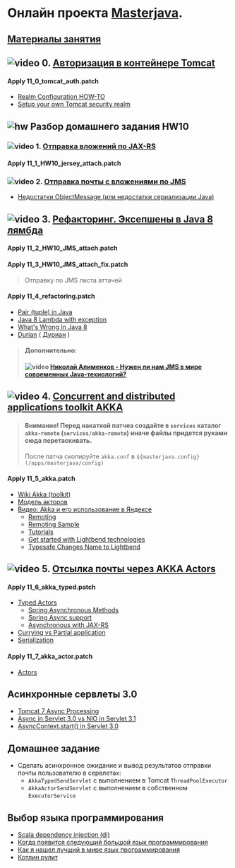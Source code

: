 # Онлайн проекта  <a href="https://github.com/JavaWebinar/masterjava">Masterjava</a>.

## [Материалы занятия](https://drive.google.com/drive/u/0/folders/0B9Ye2auQ_NsFd1FnME50bEt6RDA) 

## ![video](https://cloud.githubusercontent.com/assets/13649199/13672715/06dbc6ce-e6e7-11e5-81a9-04fbddb9e488.png) 0. [Авторизация в контейнере Tomcat](https://drive.google.com/file/d/0B9Ye2auQ_NsFcU1FU3FTQ25NNzA)
#### Apply 11_0_tomcat_auth.patch

- [Realm Configuration HOW-TO](http://tomcat.apache.org/tomcat-8.0-doc/realm-howto.html)
- [Setup your own Tomcat security realm](http://www.christianschenk.org/blog/setup-your-own-tomcat-security-realm/)

## ![hw](https://cloud.githubusercontent.com/assets/13649199/13672719/09593080-e6e7-11e5-81d1-5cb629c438ca.png) Разбор домашнего задания HW10
### ![video](https://cloud.githubusercontent.com/assets/13649199/13672715/06dbc6ce-e6e7-11e5-81a9-04fbddb9e488.png) 1. [Отправка вложений по JAX-RS](https://drive.google.com/open?id=0B9Ye2auQ_NsFT3VmNXR2djRqM1E)
#### Apply 11_1_HW10_jersey_attach.patch
### ![video](https://cloud.githubusercontent.com/assets/13649199/13672715/06dbc6ce-e6e7-11e5-81a9-04fbddb9e488.png) 2. [Отправка почты с вложениями по JMS](https://drive.google.com/open?id=0B9Ye2auQ_NsFdEZhVll2UFdCY0U)

- [Недостатки ObjectMessage (или недостатки сериализации Java)]( http://jmesnil.net/weblog/2012/07/27/on-jms-objectmessage-and-its-pitfalls)

## ![video](https://cloud.githubusercontent.com/assets/13649199/13672715/06dbc6ce-e6e7-11e5-81a9-04fbddb9e488.png) 3. [Рефакторинг. Эксепшены в Java 8 лямбда](https://drive.google.com/open?id=0B9Ye2auQ_NsFQUE4SzFQS2VDZ2M)
#### Apply 11_2_HW10_JMS_attach.patch
#### Apply 11_3_HW10_JMS_attach_fix.patch
> Отправку по JMS листа аттачей

#### Apply 11_4_refactoring.patch
- [Pair (tuple) in Java](http://stackoverflow.com/questions/521171/a-java-collection-of-value-pairs-tuples) 
- [Java 8 Lambda with exception](http://stackoverflow.com/questions/18198176/java-8-lambda-function-that-throws-exception)
- [What's Wrong in Java 8](https://dzone.com/articles/whats-wrong-java-8-part-iv)
- [Durian](https://github.com/diffplug/durian) ( [Дуриан](https://ru.wikipedia.org/wiki/Дуриан) )

> #### Дополнительно:
> #### ![video](https://cloud.githubusercontent.com/assets/13649199/13672715/06dbc6ce-e6e7-11e5-81a9-04fbddb9e488.png)  [Николай Алименков - Нужен ли нам JMS в мире современных Java-технологий?](http://bekeriya.com/watch?v=RVwXdCfzJZA)

## ![video](https://cloud.githubusercontent.com/assets/13649199/13672715/06dbc6ce-e6e7-11e5-81a9-04fbddb9e488.png) 4. [Concurrent and distributed applications toolkit AKKA](https://drive.google.com/open?id=0B9Ye2auQ_NsFR0tjc28tRzVHQVk)
> #### Внимание! Перед накаткой патчеа создайте в `services` каталог `akka-remote` (`services/akka-remote`) иначе файлы придется руками сюда перетаскивать.
> После патча скопируйте `akka.conf` в `${masterjava.config} (/apps/masterjava/config)` 
 
#### Apply 11_5_akka.patch
- [Wiki Akka (toolkit)](https://en.wikipedia.org/wiki/Akka_(toolkit))
- [Модель акторов](https://ru.wikipedia.org/wiki/Модель_акторов)
- [Видео: Akka и его использование в Яндексе](http://2014.jpoint.ru/talks/07/)
   - [Remoting](http://doc.akka.io/docs/akka/current/scala/remoting.html)
   - [Remoting Sample](http://doc.akka.io/docs/akka/current/java/remoting.html#Remoting_Sample)
   - [Tutorials](http://akka.io/downloads/)
   - [Get started with Lightbend technologies](https://developer.lightbend.com/start)
   - [Typesafe Changes Name to Lightbend](https://www.lightbend.com/blog/typesafe-changes-name-to-lightbend)

## ![video](https://cloud.githubusercontent.com/assets/13649199/13672715/06dbc6ce-e6e7-11e5-81a9-04fbddb9e488.png) 5. [Отсылка почты через AKKA Actors](https://drive.google.com/file/d/0B9Ye2auQ_NsFQWppSmxRYnVKX3M)
#### Apply 11_6_akka_typed.patch

   - [Typed Actors](http://doc.akka.io/docs/akka/current/java/typed-actors.html)
     - [Spring Asynchronous Methods](https://spring.io/guides/gs/async-method)
     - [Spring Async support](https://spring.io/blog/2012/05/07/spring-mvc-3-2-preview-introducing-servlet-3-async-support)
     - [Asynchronous with JAX-RS](http://allegro.tech/2014/10/async-rest.html)
   - [Currying vs Partial application](https://stackoverflow.com/a/218055/548473)
   - [Serialization](http://doc.akka.io/docs/akka/current/scala/serialization.html)

#### Apply 11_7_akka_actor.patch
   - [Actors](http://doc.akka.io/docs/akka/current/java/actors.html)

## Асинхронные сервлеты 3.0
- [Tomcat 7 Async Processing](http://stackoverflow.com/questions/7287244/tomcat-7-async-processing)
- [Async in Servlet 3.0 vs NIO in Servlet 3.1](http://stackoverflow.com/questions/39802643/java-async-in-servlet-3-0-vs-nio-in-servlet-3-1)
- [AsyncContext.start() in Servlet 3.0](http://stackoverflow.com/questions/10073392/whats-the-purpose-of-asynccontext-start-in-servlet-3-0)

## Домашнее задание
-  Сделать асинхронное ожидание и вывод результатов отправки почты пользователю в сервлетах:
   - `AkkaTypedSendServlet` с выполнением в Tomcat `ThreadPoolExecutor` 
   - `AkkaActorSendServlet` с выполнением в собственном `ExecutorService`  

## Выбор языка программирования
- [Scala dependency injection (di)](http://jonasboner.com/real-world-scala-dependency-injection-di)
- [Когда появится следующий большой язык программирования](https://habrahabr.ru/company/wrike/blog/323550)
- [Как я нашел лучший в мире язык программирования](https://habrahabr.ru/post/260149/)
- [Котлин рулит](https://habrahabr.ru/company/JetBrains/blog/329028/)
